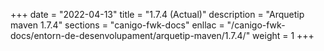 +++
date        = "2022-04-13"
title       = "1.7.4 (Actual)"
description = "Arquetip maven 1.7.4"
sections    = "canigo-fwk-docs"
enllac		= "/canigo-fwk-docs/entorn-de-desenvolupament/arquetip-maven/1.7.4/"
weight		= 1
+++
